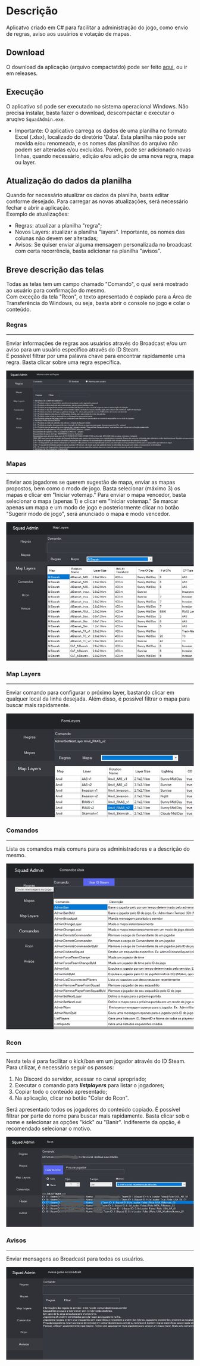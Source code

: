# Descrição

Aplicatvo criado em C# para facilitar a administração do jogo, como envio de regras, aviso aos usuários e votação de mapas.

## Download

O download da aplicação (arquivo compactatdo) pode ser feito [aqui](https://github.com/byander/squad-admin/releases/download/v1.0/SquadAdmin.zip), ou ir em releases.

## Execução

O aplicativo só pode ser executado no sistema operacional Windows. Não precisa instalar, basta fazer o download, descompactar e executar o aruqivo `SquadAdmin.exe`.  

* Importante: O aplicativo carrega os dados de uma planilha no formato Excel (.xlsx), localizado do diretório 'Data'. Esta planilha não pode ser movida e/ou renomeada, e os nomes das planilhas do arquivo não podem ser alteradas e/ou excluídas.  Porém, pode ser adicionado novas linhas, quando necessário, edição e/ou adição de uma nova regra, mapa ou layer.

## Atualização do dados da planilha

Quando for necessário atualizar os dados da planilha, basta editar conforme desejado. Para carregar as novas atualizações, será necessário fechar e abrir a aplicação.  
Exemplo de atualizações:

* Regras: atualizar a planilha "regra";
* Novos Layers: atualizar a planilha "layers". Importante, os nomes das colunas não devem ser alteradas;
* Avisos: Se quiser enviar alguma mensagem personalizada no broadcast com certa recorrência, basta adicionar na planilha "avisos".

## Breve descrição das telas

Todas as telas tem um campo chamado "Comando", o qual será mostrado ao usuário para confirmação do mesmo.  
Com exceção da tela "Rcon", o texto apresentado é copiado para a Área de Transferência do Windows, ou seja, basta abrir o console no jogo e colar o conteúdo.

### Regras

---

Enviar informações de regras aos usuários através do Broadcast e/ou um aviso para um usuário específico através do ID Steam.  
É possível filtrar por uma palavra chave para encontrar rapidamente uma regra. Basta clicar sobre uma regra específica.

![Regras](https://github.com/byander/squad-admin/blob/master/Figuras/regras.JPG?raw=true)

### Mapas

---

Enviar aos jogadores se querem sugestão de mapa, enviar as mapas propostos, bem como o modo de jogo. Basta selecionar (máximo 3) os mapas e clicar em "Iniciar votemap."
Para enviar o mapa vencedor, basta selecionar o mapa (apenas 1) e clicar em "Iniciar votemap."
Se marcar apenas um mapa e um modo de jogo e posteriormente clicar no botão "Sugerir modo de jogo", será anunciado o mapa e modo vencedor.

![Mapas](https://github.com/byander/squad-admin/blob/master/Figuras/mapas.JPG?raw=true)

### Map Layers

---

Enviar comando para configurar o próximo layer, bastando clicar em qualquer local da linha desejada. Além disso, é possível filtrar o mapa para buscar mais rapidamente.

![Layers](https://github.com/byander/squad-admin/blob/master/Figuras/layers.JPG?raw=true)

### Comandos

---

Lista os comandos mais comuns para os administradores e a descrição do mesmo.

![Mapas](https://github.com/byander/squad-admin/blob/master/Figuras/comandos.JPG?raw=true)

### Rcon

---

Nesta tela é para facilitar o kick/ban em um jogador através do ID Steam. Para utilizar, é necessário seguir os passos:

1. No Discord do servidor, acessar no canal apropriado;
2. Executar o comando para ***listplayers*** para listar o jogadores;
3. Copiar todo o conteúdo apresentado;
4. Na aplicação, clicar no botão "Colar do Rcon".

Será apresentado todos os jogadores do conteúdo copiado. É possível filtrar por parte do nome para buscar mais rapidamente. Basta clicar sob o nome e selecionar as opções "kick" ou "Banir". Indiferente da opção, é recomendado selecionar o motivo.

![Mapas](https://github.com/byander/squad-admin/blob/master/Figuras/rcon.JPG?raw=true)

### Avisos

---

Enviar mensagens ao Broadcast para todos os usuários.

![Mapas](https://github.com/byander/squad-admin/blob/master/Figuras/avisos.JPG?raw=true)
